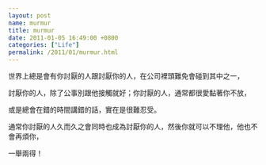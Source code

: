 ```yaml
---  
layout: post  
name: murmur  
title: murmur  
date: 2011-01-05 16:49:00 +0800  
categories: ["Life"]  
permalink: /2011/01/murmur.html  
---  
```

世界上總是會有你討厭的人跟討厭你的人，在公司裡頭難免會碰到其中之一，  
    
討厭你的人，除了公事別跟他接觸就好；你討厭的人，通常都很愛黏著你不放，  
    
或是總會在錯的時間講錯的話，實在是很難忍受。  
    
通常你討厭的人久而久之會同時也成為討厭你的人，然後你就可以不理他，他也不會再煩你，  
    
一舉兩得！
